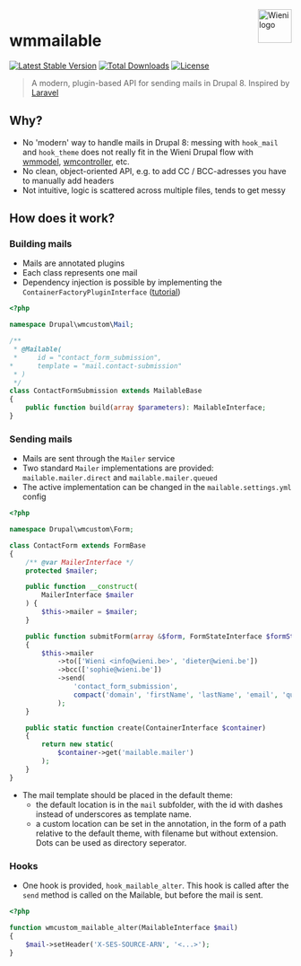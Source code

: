 <a href="https://www.wieni.be">
    <img src="https://www.wieni.be/themes/custom/drupack/logo.svg" alt="Wieni logo" title="Wieni" align="right" height="60" />
</a>

wmmailable
======================

[![Latest Stable Version](https://poser.pugx.org/wieni/wmmailable/v/stable)](https://packagist.org/packages/wieni/wmmailable)
[![Total Downloads](https://poser.pugx.org/wieni/wmmailable/downloads)](https://packagist.org/packages/wieni/wmmailable)
[![License](https://poser.pugx.org/wieni/wmmailable/license)](https://packagist.org/packages/wieni/wmmailable)

> A modern, plugin-based API for sending mails in Drupal 8. Inspired by [Laravel](https://laravel.com/docs/5.7/mail)

## Why?
- No 'modern' way to handle mails in Drupal 8: messing with `hook_mail` and `hook_theme` does not really fit in the Wieni Drupal flow with [wmmodel](https://github.com/wieni/wmmodel), [wmcontroller](https://github.com/wieni/wmcontroller), etc.
- No clean, object-oriented API, e.g. to add CC / BCC-adresses you have to manually add headers
- Not intuitive, logic is scattered across multiple files, tends to get messy

## How does it work?

### Building mails
- Mails are annotated plugins
- Each class represents one mail
- Dependency injection is possible by implementing the `ContainerFactoryPluginInterface` ([tutorial](https://chromatichq.com/blog/dependency-injection-drupal-8-plugins))

```php
<?php

namespace Drupal\wmcustom\Mail;

/**
 * @Mailable(
 *     id = "contact_form_submission",
*      template = "mail.contact-submission"
 * )
 */
class ContactFormSubmission extends MailableBase
{
    public function build(array $parameters): MailableInterface;
}

```
### Sending mails
- Mails are sent through the `Mailer` service
- Two standard `Mailer` implementations are provided: `mailable.mailer.direct` and `mailable.mailer.queued`
- The active implementation can be changed in the `mailable.settings.yml` config

```php
<?php

namespace Drupal\wmcustom\Form;

class ContactForm extends FormBase
{
    /** @var MailerInterface */
    protected $mailer;

    public function __construct(
        MailerInterface $mailer
    ) {
        $this->mailer = $mailer;
    }

    public function submitForm(array &$form, FormStateInterface $formState)
    {
        $this->mailer
            ->to(['Wieni <info@wieni.be>', 'dieter@wieni.be'])
            ->bcc(['sophie@wieni.be'])
            ->send(
                'contact_form_submission',
                compact('domain', 'firstName', 'lastName', 'email', 'question')
            );
	}

	public static function create(ContainerInterface $container)
	{
	    return new static(
	        $container->get('mailable.mailer')
        );
    }
}
```

- The mail template should be placed in the default theme:
    - the default location is in the `mail` subfolder, with the id with dashes instead of underscores as template name.
    - a custom location can be set in the annotation, in the form of a path relative to the default theme, with filename but without extension. Dots can be used as directory seperator.

### Hooks
- One hook is provided, `hook_mailable_alter`. This hook is called after the `send` method is called on the Mailable, but before the mail is sent.

```php
<?php

function wmcustom_mailable_alter(MailableInterface $mail)
{
    $mail->setHeader('X-SES-SOURCE-ARN', '<...>');
}
```
